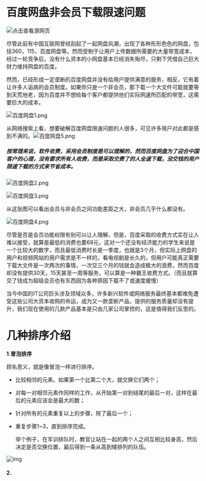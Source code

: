 # 百度网盘非会员下载限速问题





![点击查看源网页](https://timgsa.baidu.com/timg?image&quality=80&size=b9999_10000&sec=1542890436420&di=df23b09816d87198047470e6f9a9be67&imgtype=0&src=http%3A%2F%2Fpic.962.net%2Fup%2F2017-11%2F201711993502120.jpg)

​        尽管此前有中国互联网曾经刮起了一起网盘风潮，出现了各种形形色色的网盘，包括360，115，百度网盘等。然而受制于让用户上传数据所需要的大量带宽成本，经过一轮竞争后，没有什么资本的小网盘基本已经消失殆尽，只剩下凭借自己巨大财力维持网盘的百度。

​        然而，已经形成一定垄断的百度网盘并没有给用户提供满意的服务，相反，它有着让许多人诟病的会员制度。如果你只是一个非会员，那下载一个大文件可能就要等到天荒地老，因为百度并不想给每个客户都提供他们实际网速所匹配的带宽，这需要巨大的成本。



![百度网盘1.png](https://github.com/beilineili/huangjzmhomework/blob/gh-pages/images/%E7%99%BE%E5%BA%A6%E7%BD%91%E7%9B%981.png?raw=true)



​       从网络搜索上看，想要破解百度网盘限速问题的人很多，可见许多用户对此都是感到不满的。![百度网盘5.png](https://github.com/beilineili/huangjzmhomework/blob/gh-pages/images/%E7%99%BE%E5%BA%A6%E7%BD%91%E7%9B%985.png?raw=true)





#####        按常理来说，软件收费，采用会员制度是可以理解的，然而百度网盘为了迎合中国客户的心理，没有要求所有人收费，而是采取交费了的人全速下载，没交钱的用户限速下载的方式来节省成本。

![百度网盘2.png](https://github.com/beilineili/huangjzmhomework/blob/gh-pages/images/%E7%99%BE%E5%BA%A6%E7%BD%91%E7%9B%982.png?raw=true)





![百度网盘3.png](https://github.com/beilineili/huangjzmhomework/blob/gh-pages/images/%E7%99%BE%E5%BA%A6%E7%BD%91%E7%9B%983.png?raw=true)

​      从这张图可以看出会员与非会员之间功能差距之大，非会员几乎什么都没有。

![百度网盘4.png](https://github.com/beilineili/huangjzmhomework/blob/gh-pages/images/%E7%99%BE%E5%BA%A6%E7%BD%91%E7%9B%984.png?raw=true)

​       尽管是否是会员功能权限有别可以让人理解，但是，百度采取的收费方式实在让人难以接受，就算是最低的消费也要68元，这对一个还没有经济能力的学生来说是一个比较大的数字，而且最低消费时长是一季度，也就是3个月，但实际上网盘的用户和视频网站的用户需求是不一样的，看电视剧是长久的，但用户可能真正需要下载大文件是一次两次的事情，一次交三个月的钱就会造成极大的浪费，然而百度却没有提供30天，15天甚至一周等服务，可以算是一种霸王收费方式。（而且就算交了钱成为超级会员也有东西因为各种原因下载不了或速度缓慢）

​       当今中国的IT公司巨头涉及领域众多，许多新兴软件或网络服务最终基本都难免遭受这些公司大资本收购的命运，成为又一款垄断产品，提供的服务质量却没有提升，我们现在使用的几款产品基本是只由几家公司掌控的，这是值得我们反思的。





# 几种排序介绍

**1.冒泡排序**

顾名思义，就是像冒泡一样进行排序。

- 比较相邻的元素。如果第一个比第二个大，就交换它们两个；
- 对每一对相邻元素作同样的工作，从开始第一对到结尾的最后一对，这样在最后的元素应该会是最大的数；
- 针对所有的元素重复以上的步骤，除了最后一个；
- 重复步骤1~3，直到排序完成。

  举个例子，在军训排队时，教官让站在一起的两个人之间互相比较身高，然后决定是否交换位置，最后得到一条从高到矮排列的队伍。

![img](https://images2017.cnblogs.com/blog/849589/201710/849589-20171015223238449-2146169197.gif)

#### 2.